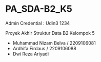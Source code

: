 # PA_SDA-B2_K5

Admin Credential : Udin3 1234

Proyek Akhir Struktur Data B2 Kelompok 5
- Muhammad Nizam Belva / 2209106081
- Ardhifa Firdaus / 2209106088
- Dwi Reza Ariyadi
